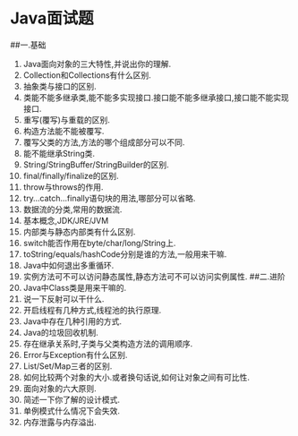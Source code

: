 # Java面试题
##一.基础
1. Java面向对象的三大特性,并说出你的理解.    
2. Collection和Collections有什么区别.
3. 抽象类与接口的区别.
4. 类能不能多继承类,能不能多实现接口.接口能不能多继承接口,接口能不能实现接口.
5. 重写(覆写)与重载的区别.
6. 构造方法能不能被覆写.
7. 覆写父类的方法,方法的哪个组成部分可以不同.
8. 能不能继承String类.
9. String/StringBuffer/StringBuilder的区别.
10. final/finally/finalize的区别.
11. throw与throws的作用.
12. try…catch…finally语句块的用法,哪部分可以省略.
13. 数据流的分类,常用的数据流.
14. 基本概念,JDK/JRE/JVM
15. 内部类与静态内部类有什么区别.
16. switch能否作用在byte/char/long/String上.
17. toString/equals/hashCode分别是谁的方法,一般用来干嘛.
18. Java中如何退出多重循环.
19. 实例方法可不可以访问静态属性,静态方法可不可以访问实例属性.
##二.进阶
1. Java中Class类是用来干嘛的.
2. 说一下反射可以干什么.
3. 开启线程有几种方式,线程池的执行原理.
4. Java中存在几种引用的方式.
5. Java的垃圾回收机制.
6. 存在继承关系时,子类与父类构造方法的调用顺序.
7. Error与Exception有什么区别.
8. List/Set/Map三者的区别.
9. 如何比较两个对象的大小.或者换句话说,如何让对象之间有可比性.
10. 面向对象的六大原则.
11. 简述一下你了解的设计模式.
12. 单例模式什么情况下会失效.
13. 内存泄露与内存溢出.

